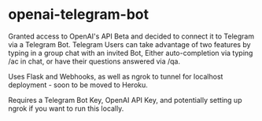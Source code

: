 # openai-telegram-bot
Granted access to OpenAI's API Beta and decided to connect it to Telegram via a Telegram Bot.
Telegram Users can take advantage of two features by typing in a group chat with an invited Bot,
Either auto-completion via typing /ac in chat, or have their questions answered via /qa.

Uses Flask and Webhooks, as well as ngrok to tunnel for localhost deployment - soon to be moved to Heroku.

Requires a Telegram Bot Key, OpenAI API Key, and potentially setting up ngrok if you want to run this locally.
